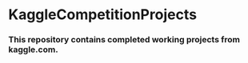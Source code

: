 # KaggleCompetitionProjects
### This repository contains completed working projects from kaggle.com.
